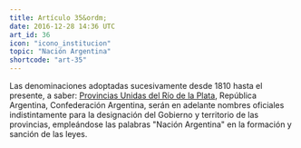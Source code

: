 ```yaml
---
title: Artículo 35&ordm;
date: 2016-12-28 14:36 UTC
art_id: 36
icon: "icono_institucion"
topic: "Nación Argentina"
shortcode: "art-35"
---
```

Las denominaciones adoptadas sucesivamente desde 1810 hasta el presente, a saber: [Provincias Unidas del Río de la Plata](http://es.wikipedia.org/wiki/Provincias_Unidas_del_R%C3%ADo_de_la_Plata), República Argentina, Confederación Argentina, serán en adelante nombres oficiales indistintamente para la designación del Gobierno y territorio de las provincias, empleándose las palabras "Nación Argentina" en la formación y sanción de las leyes.
